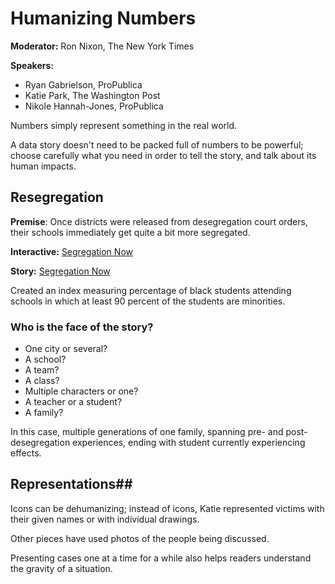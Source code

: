 # Humanizing Numbers #

**Moderator:** Ron Nixon, The New York Times

**Speakers:**

* Ryan Gabrielson, ProPublica
* Katie Park, The Washington Post
* Nikole Hannah-Jones, ProPublica

Numbers simply represent something in the real world.

A data story doesn't need to be packed full of numbers to be powerful; choose
carefully what you need in order to tell the story, and talk about its human
impacts.

## Resegregation ##

**Premise**: Once districts were released from desegregation court orders,
their schools immediately get quite a bit more segregated.

**Interactive:** [Segregation Now](http://projects.propublica.org/segregation-now/)

**Story:** [Segregation Now](http://www.propublica.org/article/segregation-now-the-resegregation-of-americas-schools)

Created an index measuring percentage of black students attending schools in
which at least 90 percent of the students are minorities.

### Who is the face of the story? ###

* One city or several?
* A school?
* A team?
* A class?
* Multiple characters or one?
* A teacher or a student?
* A family?

In this case, multiple generations of one family, spanning pre- and
post-desegregation experiences, ending with student currently experiencing
effects.

## Representations##

Icons can be dehumanizing; instead of icons, Katie represented victims with
their given names or with individual drawings.

Other pieces have used photos of the people being discussed.

Presenting cases one at a time for a while also helps readers understand the
gravity of a situation.
